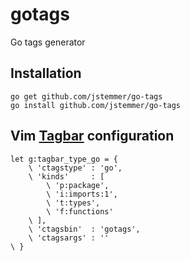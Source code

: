 gotags
======

Go tags generator

Installation
------------
	go get github.com/jstemmer/go-tags
	go install github.com/jstemmer/go-tags

Vim [Tagbar](http://majutsushi.github.com/tagbar/) configuration
------------------------
	let g:tagbar_type_go = {
		\ 'ctagstype' : 'go',
		\ 'kinds'     : [
			\ 'p:package',
			\ 'i:imports:1',
			\ 't:types',
			\ 'f:functions'
		\ ],
		\ 'ctagsbin'  : 'gotags',
		\ 'ctagsargs' : ''
	\ }
